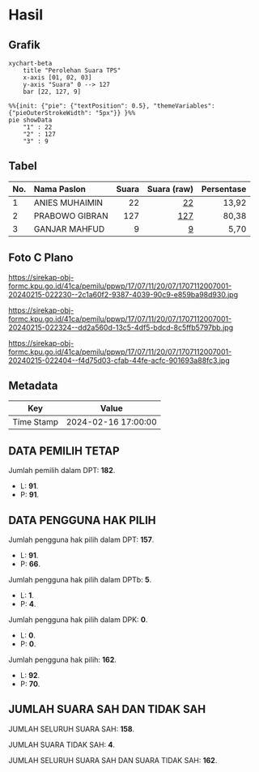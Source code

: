 # Hasil

## Grafik

```mermaid
xychart-beta
    title "Perolehan Suara TPS"
    x-axis [01, 02, 03]
    y-axis "Suara" 0 --> 127
    bar [22, 127, 9]
```

```mermaid
%%{init: {"pie": {"textPosition": 0.5}, "themeVariables": {"pieOuterStrokeWidth": "5px"}} }%%
pie showData
    "1" : 22
    "2" : 127
    "3" : 9
```

## Tabel

| No. | Nama Paslon    | Suara | Suara (raw) | Persentase |
|:--- |:-------------- | -----:| -----------:| ----------:|
| 1   | ANIES MUHAIMIN | 22    | [22][p-1]   | 13,92      |
| 2   | PRABOWO GIBRAN | 127   | [127][p-2]  | 80,38      |
| 3   | GANJAR MAHFUD  | 9     | [9][p-3]    | 5,70       |


[p-1]: https://github.com/gigit-pemilu/pemilu-2024-17-bengkulu/blob/main/pilpres/hitung-suara/sub/17-bengkulu/sub/07-lebong/sub/11-uram-jaya/sub/2007-tangua/sub/001-tps/sub/paslon-1.txt
[p-2]: https://github.com/gigit-pemilu/pemilu-2024-17-bengkulu/blob/main/pilpres/hitung-suara/sub/17-bengkulu/sub/07-lebong/sub/11-uram-jaya/sub/2007-tangua/sub/001-tps/sub/paslon-2.txt
[p-3]: https://github.com/gigit-pemilu/pemilu-2024-17-bengkulu/blob/main/pilpres/hitung-suara/sub/17-bengkulu/sub/07-lebong/sub/11-uram-jaya/sub/2007-tangua/sub/001-tps/sub/paslon-3.txt

## Foto C Plano

https://sirekap-obj-formc.kpu.go.id/41ca/pemilu/ppwp/17/07/11/20/07/1707112007001-20240215-022230--2c1a60f2-9387-4039-90c9-e859ba98d930.jpg

https://sirekap-obj-formc.kpu.go.id/41ca/pemilu/ppwp/17/07/11/20/07/1707112007001-20240215-022324--dd2a560d-13c5-4df5-bdcd-8c5ffb5797bb.jpg

https://sirekap-obj-formc.kpu.go.id/41ca/pemilu/ppwp/17/07/11/20/07/1707112007001-20240215-022404--f4d75d03-cfab-44fe-acfc-901693a88fc3.jpg


## Metadata

| Key        | Value               |
| ---------- | ------------------- |
| Time Stamp | 2024-02-16 17:00:00 |


## DATA PEMILIH TETAP

Jumlah pemilih dalam DPT: **182**.
 * L: **91**.
 * P: **91**.

## DATA PENGGUNA HAK PILIH

Jumlah pengguna hak pilih dalam DPT: **157**.
 * L: **91**.
 * P: **66**.

Jumlah pengguna hak pilih dalam DPTb: **5**.
 * L: **1**.
 * P: **4**.

Jumlah pengguna hak pilih dalam DPK: **0**.
 * L: **0**.
 * P: **0**.

Jumlah pengguna hak pilih: **162**.
 * L: **92**.
 * P: **70**.

## JUMLAH SUARA SAH DAN TIDAK SAH

JUMLAH SELURUH SUARA SAH: **158**.

JUMLAH SUARA TIDAK SAH: **4**.

JUMLAH SELURUH SUARA SAH DAN SUARA TIDAK SAH: **162**.



